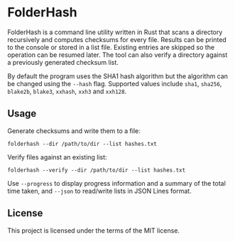 # FolderHash

FolderHash is a command line utility written in Rust that scans a directory
recursively and computes checksums for every file.  Results can be printed to
the console or stored in a list file.  Existing entries are skipped so the
operation can be resumed later.  The tool can also verify a directory against a
previously generated checksum list.

By default the program uses the SHA1 hash algorithm but the algorithm can be
changed using the `--hash` flag.  Supported values include `sha1`, `sha256`,
`blake2b`, `blake3`, `xxhash`, `xxh3` and `xxh128`.

## Usage

Generate checksums and write them to a file:

```
folderhash --dir /path/to/dir --list hashes.txt
```

Verify files against an existing list:

```
folderhash --verify --dir /path/to/dir --list hashes.txt
```

Use `--progress` to display progress information and a summary of the total time
taken, and `--json` to read/write lists in JSON Lines format.

## License

This project is licensed under the terms of the MIT license.
